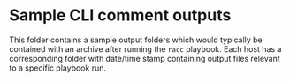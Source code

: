 # Sample CLI comment outputs
This folder contains a sample output folders which would typically be
contained with an archive after running the `racc` playbook. Each host
has a corresponding folder with date/time stamp containing output files
relevant to a specific playbook run.

